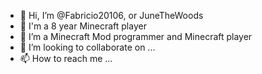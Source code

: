 - 👋 Hi, I’m @Fabricio20106, or JuneTheWoods
- 👀 I'm a 8 year Minecraft player
- 🌱 I’m a Minecraft Mod programmer and Minecraft player
- 💞️ I’m looking to collaborate on ...
- 📫 How to reach me ...

<!---
Fabricio20106/Fabricio20106 is a ✨ special ✨ repository because its `README.md` (this file) appears on your GitHub profile.
You can click the Preview link to take a look at your changes.
--->
